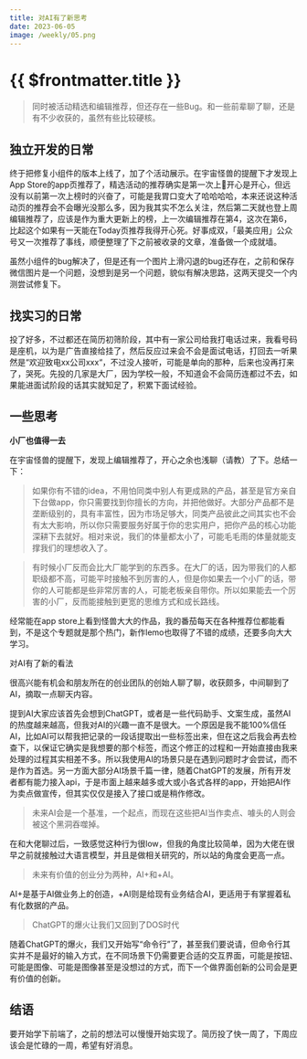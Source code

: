 ```yaml
---
title: 对AI有了新思考
date: 2023-06-05
image: /weekly/05.png
---
```


# {{ $frontmatter.title }} <Badge type="tip" :text="String($frontmatter.date).slice(0,10)" />

> 同时被活动精选和编辑推荐，但还存在一些Bug。和一些前辈聊了聊，还是有不少收获的，虽然有些比较硬核。

## 独立开发的日常

终于把修复小组件的版本上线了，加了个活动展示。在宇宙怪兽的提醒下才发现上App Store的app页推荐了，精选活动的推荐确实是第一次上🤣开心是开心，但远没有以前第一次上榜时的兴奋了，可能是我胃口变大了哈哈哈哈，本来还说这种活动页的推荐会不会曝光没那么多，因为我其实不怎么关注，然后第二天就也登上周编辑推荐了，应该是作为重大更新上的榜，上一次编辑推荐在第4，这次在第6，比起这个如果有一天能在Today页推荐我得开心死。好事成双，「最美应用」公众号又一次推荐了事线，顺便整理了下之前被收录的文章，准备做一个成就墙。

虽然小组件的bug解决了，但是还有一个图片上滑闪退的bug还存在，之前和保存微信图片是一个问题，没想到是另一个问题，貌似有解决思路，这两天提交一个内测尝试修复下。

## 找实习的日常

投了好多，不过都还在简历初筛阶段，其中有一家公司给我打电话过来，我看号码是座机，以为是广告直接给挂了，然后反应过来会不会是面试电话，打回去一听果然是“欢迎致电xx公司xxx“，不过没人接听，可能是单向的那种，后来也没再打来了，哭死。先投的几家是大厂，因为学校一般，不知道会不会简历连都过不去，如果能进面试阶段的话其实就知足了，积累下面试经验。

## 一些思考

**小厂也值得一去**

在宇宙怪兽的提醒下，发现上编辑推荐了，开心之余也浅聊（请教）了下。总结一下：

> 如果你有不错的idea，不用怕同类中别人有更成熟的产品，甚至是官方亲自下台做app，你只需要找到你擅长的方向，并把他做好。大部分产品都不是垄断级别的，具有丰富性，因为市场足够大，同类产品彼此之间其实也不会有太大影响，所以你只需要服务好属于你的忠实用户，把你产品的核心功能深耕下去就好。相对来说，我们的体量都太小了，可能毛毛雨的体量就能支撑我们的理想收入了。
> 

> 有时候小厂反而会比大厂能学到的东西多。在大厂的话，因为带我们的人都职级都不高，可能平时接触不到厉害的人，但是你如果去一个小厂的话，带你的人可能都是些非常厉害的人，可能老板亲自带你。所以如果能去一个厉害的小厂，反而能接触到更宽的思维方式和成长路线。
> 

经常能在app store上看到怪兽大大的作品，我的番茄每天在各种推荐位都能看到，不是这个专题就是那个热门，新作lemo也取得了不错的成绩，还要多向大大学习。

对AI有了新的看法

很高兴能有机会和朋友所在的创业团队的创始人聊了聊，收获颇多，中间聊到了AI，摘取一点聊天内容。

提到AI大家应该首先会想到ChatGPT，或者是一些代码助手、文案生成，虽然AI的热度越来越高，但我对AI的兴趣一直不是很大。一个原因是我不能100%信任AI，比如AI可以帮我把记录的一段话提取出一些标签出来，但在这之后我会再去检查下，以保证它确实是我想要的那个标签，而这个修正的过程和一开始直接由我来处理的过程其实相差不多。所以我使用AI的场景只是在遇到问题时才会尝试，而不是作为首选。另一方面大部分AI场景千篇一律，随着ChatGPT的发展，所有开发者都有能力接入api，于是市面上越来越多或大或小各式各样的app，开始把AI作为卖点做宣传，但其实仅仅是接入了接口或是稍作修改。

> 未来AI会是一个基准，一个起点，而现在这些把AI当作卖点、噱头的人则会被这个黑洞吞噬掉。
> 

在和大佬聊过后，一致感觉这种行为很low，但我的角度比较简单，因为大佬在很早之前就接触过大语言模型，并且是做相关研究的，所以站的角度会更高一点。

> 未来有价值的创业分为两种，AI+和+AI。
> 

AI+是基于AI做业务上的创造，+AI则是给现有业务结合AI，更适用于有掌握着私有化数据的产品。

> ChatGPT的爆火让我们又回到了DOS时代
> 

随着ChatGPT的爆火，我们又开始写“命令行”了，甚至我们要说请，但命令行其实并不是最好的输入方式，在不同场景下仍需要更合适的交互界面，可能是按钮、可能是图像、可能是图像甚至是没想过的方式，而下一个做界面创新的公司会是更有价值的创新。

## 结语

要开始学下前端了，之前的想法可以慢慢开始实现了。简历投了快一周了，下周应该会是忙碌的一周，希望有好消息。